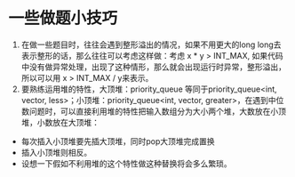 # 一些做题小技巧
 1. 在做一些题目时，往往会遇到整形溢出的情况，如果不用更大的long long去表示整形的话，那么往往可以考虑这样做：考虑 x * y > INT_MAX, 如果代码中没有做异常处理，出现了这种情形，那么就会出现运行时异常，整形溢出，所以可以用 x > INT_MAX / y来表示。
 2. 要熟练运用堆的特性，大顶堆：priority_queue<int> 等同于priority_queue<int, vector<int>, less<int>>；小顶堆：priority_queue<int, vector<int>, greater<int>>，在遇到中位数问题时，可以直接利用堆的特性把输入数组分为大小两个堆，大数放在小顶堆，小数放在大顶堆：
  - 每次插入小顶堆要先插大顶堆，同时pop大顶堆完成置换
  - 插入小顶堆则相反。
  - 设想一下假如不利用堆的这个特性做这种替换将会多么繁琐。  
 